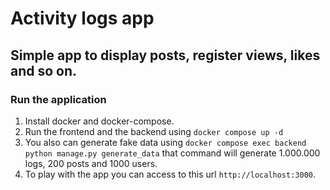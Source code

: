 # Activity logs app

## Simple app to display posts, register views, likes and so on.

### Run the application
1. Install docker and docker-compose.
2. Run the frontend and the backend using `docker compose up -d`
3. You also can generate fake data using `docker compose exec backend python manage.py generate_data`
that command will generate 1.000.000 logs, 200 posts and 1000 users.
4. To play with the app you can access to this url `http://localhost:3000`.  